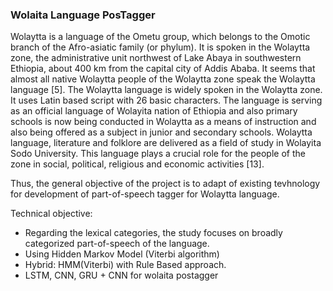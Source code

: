 ### Wolaita Language PosTagger

Wolaytta is a language of the Ometu group, which belongs to the Omotic branch of the Afro-asiatic
family (or phylum). It is spoken in the Wolaytta zone, the administrative unit northwest of Lake
Abaya in southwestern Ethiopia, about 400 km from the capital city of Addis Ababa. It seems that
almost all native Wolaytta people of the Wolaytta zone speak the Wolaytta language [5].
The Wolaytta language is widely spoken in the Wolaytta zone. It uses Latin based script with 26
basic characters. The language is serving as an official language of Wolayita nation of Ethiopia
and also primary schools is now being conducted in Wolaytta as a means of instruction and also
being offered as a subject in junior and secondary schools. Wolaytta language, literature and
folklore are delivered as a field of study in Wolayita Sodo University. This language plays a crucial
role for the people of the zone in social, political, religious and economic activities [13].

Thus, the general objective of the project is to adapt of existing tevhnology for development of part-of-speech tagger for Wolaytta language.

Technical objective:
- Regarding the lexical categories, the study focuses on broadly categorized part-of-speech of the language.
- Using Hidden Markov Model (Viterbi algorithm)
- Hybrid:  HMM(Viterbi) with Rule Based approach. 
- LSTM, CNN, GRU + CNN for wolaita postagger

